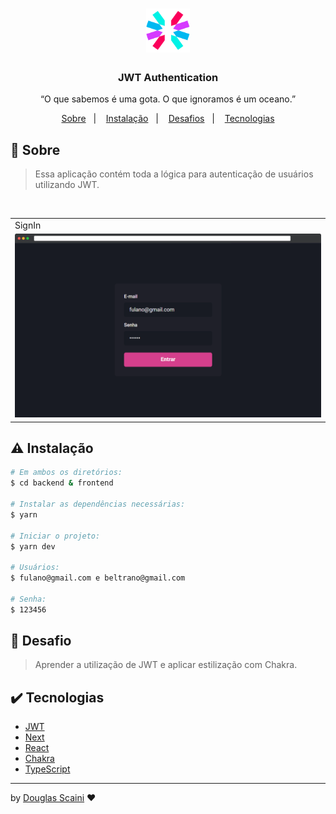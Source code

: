 <h1 align="center"><img src="./.github/logo.svg" width="70px"/></h1>

<h3 align="center">JWT Authentication</h3>

<p align="center">“O que sabemos é uma gota. O que ignoramos é um oceano.”</p>

<p align="center">
  <a href="#about">Sobre</a>&nbsp;&nbsp;&nbsp;|&nbsp;&nbsp;&nbsp;
  <a href="#install">Instalação</a>&nbsp;&nbsp;&nbsp;|&nbsp;&nbsp;&nbsp;
  <a href="#challenge">Desafios</a>&nbsp;&nbsp;&nbsp;|&nbsp;&nbsp;&nbsp;
  <a href="#technologies">Tecnologias</a>
</p>

## :speech_balloon: Sobre <a name="about"></a>

> Essa aplicação contém toda a lógica para autenticação de usuários utilizando JWT.

<br />
<table>
  <tr>
    <td colspan="1">SignIn</td>
  </tr>
  <tr>
    <td><img src="./.github/desktop.png" width=1000px /></td></td>
  </tr>
</table>

## :warning: Instalação <a name="install"></a>

```bash
# Em ambos os diretórios:
$ cd backend & frontend

# Instalar as dependências necessárias:
$ yarn

# Iniciar o projeto:
$ yarn dev

# Usuários:
$ fulano@gmail.com e beltrano@gmail.com

# Senha:
$ 123456
```

## :triangular_flag_on_post: Desafio <a name="challenge"></a>

> Aprender a utilização de JWT e aplicar estilização com Chakra.

## :heavy_check_mark: Tecnologias <a name="technologies"></a>

- [JWT](https://jwt.io/)
- [Next](https://nextjs.org/)
- [React](https://pt-br.reactjs.org/)
- [Chakra](https://chakra-ui.com/)
- [TypeScript](https://www.typescriptlang.org/)

---

by [Douglas Scaini](https://www.github.com/douglasscaini) ❤️

